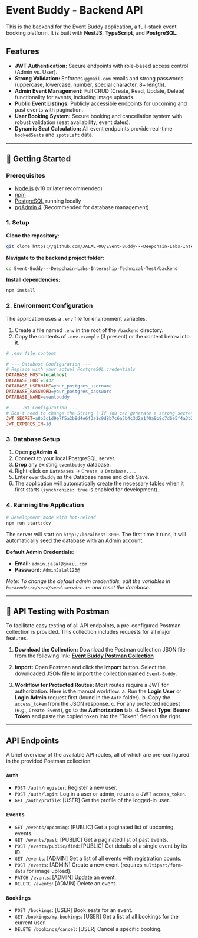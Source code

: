 # Event Buddy - Backend API

This is the backend for the Event Buddy application, a full-stack event booking platform. It is built with **NestJS**, **TypeScript**, and **PostgreSQL**.

## Features

-   **JWT Authentication:** Secure endpoints with role-based access control (Admin vs. User).
-   **Strong Validation:** Enforces `@gmail.com` emails and strong passwords (uppercase, lowercase, number, special character, 8+ length).
-   **Admin Event Management:** Full CRUD (Create, Read, Update, Delete) functionality for events, including image uploads.
-   **Public Event Listings:** Publicly accessible endpoints for upcoming and past events with pagination.
-   **User Booking System:** Secure booking and cancellation system with robust validation (seat availability, event dates).
-   **Dynamic Seat Calculation:** All event endpoints provide real-time `bookedSeats` and `spotsLeft` data.

---

## 🚀 Getting Started

### Prerequisites

-   [Node.js](https://nodejs.org/) (v18 or later recommended)
-   [npm](https://www.npmjs.com/)
-   [PostgreSQL](https://www.postgresql.org/download/) running locally
-   [pgAdmin 4](https://www.pgadmin.org/download/) (Recommended for database management)

### 1. Setup

**Clone the repository:**
```bash
git clone https://github.com/JALAL-00/Event-Buddy---Deepchain-Labs-Internship-Technical-Test.git
```

**Navigate to the backend project folder:**
```bash
cd Event-Buddy---Deepchain-Labs-Internship-Technical-Test/backend
```

**Install dependencies:**
```bash
npm install
```

### 2. Environment Configuration

The application uses a `.env` file for environment variables.

1.  Create a file named `.env` in the root of the `/backend` directory.
2.  Copy the contents of `.env.example` (if present) or the content below into it.

```ini
# .env file content

# --- Database Configuration ---
# Replace with your actual PostgreSQL credentials
DATABASE_HOST=localhost
DATABASE_PORT=5432
DATABASE_USERNAME=your_postgres_username
DATABASE_PASSWORD=your_postgres_password
DATABASE_NAME=eventbuddy

# --- JWT Configuration ---
# Don't need to change the String | If You can generate a strong secret here: https://www.grc.com/passwords.htm
JWT_SECRET=a8b3c1d9e7f5a2b8d4e6f3a1c9d8b7c6a5b4c3d2e1f0a9b8c7d6e5f4a3b2c1d0
JWT_EXPIRES_IN=1d
```

### 3. Database Setup

1.  Open **pgAdmin 4**.
2.  Connect to your local PostgreSQL server.
3.  **Drop** any existing `eventbuddy` database.
4.  Right-click on `Databases` -> `Create` -> `Database...`.
5.  Enter `eventbuddy` as the Database name and click Save.
6.  The application will automatically create the necessary tables when it first starts (`synchronize: true` is enabled for development).

### 4. Running the Application

```bash
# Development mode with hot-reload
npm run start:dev
```
The server will start on `http://localhost:3000`. The first time it runs, it will automatically seed the database with an Admin account.

**Default Admin Credentials:**
-   **Email:** `admin.jalal@gmail.com`
-   **Password:** `AdminJalal123@`

_Note: To change the default admin credentials, edit the variables in `backend/src/seed/seed.service.ts` and reset the database._

---

## 🧪 API Testing with Postman

To facilitate easy testing of all API endpoints, a pre-configured Postman collection is provided. This collection includes requests for all major features.

1.  **Download the Collection:** Download the Postman collection JSON file from the following link:
    [**Event Buddy Postman Collection**](https://drive.google.com/drive/folders/1_j6q3yYxdvPbcTDGrRC-8WVg3JHRu9qI?usp=sharing)

2.  **Import:** Open Postman and click the **Import** button. Select the downloaded JSON file to import the collection named `Event-Buddy`.

3.  **Workflow for Protected Routes:** Most routes require a JWT for authorization. Here is the manual workflow:
    a. Run the **Login User** or **Login Admin** request first (found in the `Auth` folder).
    b. Copy the `access_token` from the JSON response.
    c. For any protected request (e.g., `Create Event`), go to the **Authorization** tab.
    d. Select **Type: Bearer Token** and paste the copied token into the "Token" field on the right.

---

##  API Endpoints

A brief overview of the available API routes, all of which are pre-configured in the provided Postman collection.

### `Auth`

-   `POST /auth/register`: Register a new user.
-   `POST /auth/login`: Log in a user or admin, returns a JWT `access_token`.
-   `GET /auth/profile`: [USER] Get the profile of the logged-in user.

### `Events`

-   `GET /events/upcoming`: [PUBLIC] Get a paginated list of upcoming events.
-   `GET /events/past`: [PUBLIC] Get a paginated list of past events.
-   `POST /events/public/find`: [PUBLIC] Get details of a single event by its ID.
-   `GET /events`: [ADMIN] Get a list of all events with registration counts.
-   `POST /events`: [ADMIN] Create a new event (requires `multipart/form-data` for image upload).
-   `PATCH /events`: [ADMIN] Update an event.
-   `DELETE /events`: [ADMIN] Delete an event.

### `Bookings`

-   `POST /bookings`: [USER] Book seats for an event.
-   `GET /bookings/my-bookings`: [USER] Get a list of all bookings for the current user.
-   `DELETE /bookings/cancel`: [USER] Cancel a specific booking.